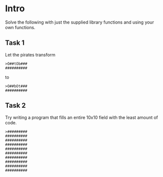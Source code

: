 # Intro
Solve the following with just the supplied library functions
and using your own functions.

## Task 1

Let the pirates transform
```
>O##tOb###
##########
```
to
```
>O##bOt###
##########
```

## Task 2
Try writing a program that fills an entire 10x10 field with the least amount of code.
```
>#########
##########
##########
##########
##########
##########
##########
##########
##########
##########
```
